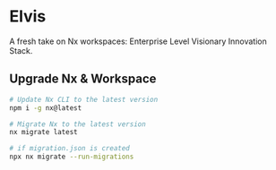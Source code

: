 # Elvis

A fresh take on Nx workspaces: Enterprise Level Visionary Innovation Stack.

## Upgrade Nx & Workspace

```bash
# Update Nx CLI to the latest version
npm i -g nx@latest

# Migrate Nx to the latest version
nx migrate latest

# if migration.json is created
npx nx migrate --run-migrations
```
